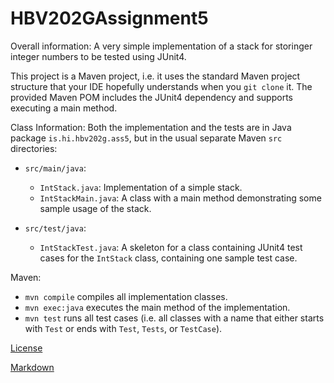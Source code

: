 # HBV202GAssignment5

Overall information:
A very simple implementation of a stack for storinger integer numbers to be tested using JUnit4.

This project is a Maven project, i.e. it uses the standard Maven project structure that your IDE hopefully understands
when you `git clone` it. The provided Maven POM includes the JUnit4 dependency and supports executing a main method.

Class Information:
Both the implementation and the tests are in Java package `is.hi.hbv202g.ass5`,
but in the usual separate Maven `src` directories:

- `src/main/java`:
    - `IntStack.java`: Implementation of a simple stack.
    - `IntStackMain.java`: A class with a main method demonstrating some sample usage of the stack.

- `src/test/java`:
    - `IntStackTest.java`: A skeleton for a class containing JUnit4 test cases for the `IntStack` class, containing one
      sample test case.

Maven:

- `mvn compile` compiles all implementation classes.
- `mvn exec:java` executes the main method of the implementation.
- `mvn test` runs all test cases (i.e. all classes with a name that either starts with `Test` or ends
  with `Test`, `Tests`, or `TestCase`).

[License](LICENSE)

[Markdown](src/site/markdown/markdown)
